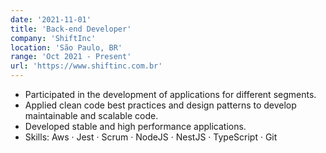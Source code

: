 ```yaml
---
date: '2021-11-01'
title: 'Back-end Developer'
company: 'ShiftInc'
location: 'São Paulo, BR'
range: 'Oct 2021 - Present'
url: 'https://www.shiftinc.com.br'
---
```


- Participated in the development of applications for different segments.
- Applied clean code best practices and design patterns to develop maintainable and scalable code.
- Developed stable and high performance applications.
- Skills: Aws · Jest · Scrum · NodeJS · NestJS · TypeScript · Git
